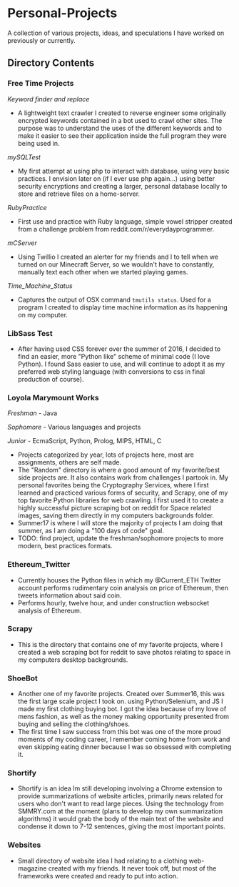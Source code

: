 # **Personal-Projects**
A collection of various projects, ideas, and speculations I have worked on previously or currently.

## **Directory Contents**

### **Free Time Projects**

 *Keyword finder and replace*
 - A lightweight text crawler I created to reverse engineer some originally encrypted keywords contained in a bot used to crawl other sites. The purpose was to understand the uses of the different keywords and to make it easier to see their application inside the full program they were being used in.

 *mySQLTest*
 - My first attempt at using php to interact with database, using very basic practices. I envision later on (if I ever use php again...) using better security encryptions and creating a larger, personal database locally to store and retrieve files on a home-server.

 *RubyPractice*
 - First use and practice with Ruby language, simple vowel stripper created from a challenge problem from reddit.com/r/everydayprogrammer.

 *mCServer*
 - Using Twillio I created an alerter for my friends and I to tell when we turned on our Minecraft Server, so we wouldn't have to constantly, manually text each other when we started playing games.
 
 *Time_Machine_Status*
 - Captures the output of OSX command `tmutils status`. Used for a program I created to display time machine information as its happening on my computer.

### **LibSass Test**

 - After having used CSS forever over the summer of 2016, I decided to find an easier, more "Python like" scheme of minimal code (I love Python). I found Sass easier to use, and will continue to adopt it as my preferred web styling language (with conversions to css in final production of course).

### **Loyola Marymount Works**

  *Freshman*
    - Java
  
  *Sophomore*
    - Various languages and projects

  *Junior*
    - EcmaScript, Python, Prolog, MIPS, HTML, C

  - Projects categorized by year, lots of projects here, most are assignments, others are self made.
  - The "Random" directory is where a good amount of my favorite/best side projects are. It also contains work from challenges I partook in. My personal favorites being the Cryptography Services, where I first learned and practiced various forms of security, and Scrapy, one of my top favorite Python libraries for web crawling. I first used it to create a highly successful picture scraping bot on reddit for Space related images, saving them directly in my computers backgrounds folder.
  - Summer17 is where I will store the majority of projects I am doing that summer, as I am doing a "100 days of code" goal.
  - TODO: find project, update the freshman/sophomore projects to more modern, best practices formats.

### **Ethereum_Twitter**

  - Currently houses the Python files in which my @Current_ETH Twitter account performs rudimentary coin analysis on price of Ethereum, then tweets information about said coin.
  - Performs hourly, twelve hour, and under construction websocket analysis of Ethereum.

### **Scrapy**

  - This is the directory that contains one of my favorite projects, where I created a web scraping bot for reddit to save photos relating to space in my computers desktop backgrounds.

### **ShoeBot**

  - Another one of my favorite projects. Created over Summer16, this was the first large scale project I took on. using Python/Selenium, and JS I made my first clothing buying bot. I got the idea because of my love of mens fashion, as well as the money making opportunity presented from buying and selling the clothing/shoes.
  - The first time I saw success from this bot was one of the more proud moments of my coding career, I remember coming home from work and even skipping eating dinner because I was so obsessed with completing it.

### **Shortify**

  - Shortify is an idea Im still developing involving a Chrome extension to provide summarizations of website articles, primarily news related for users who don't want to read large pieces. Using the technology from SMMRY.com at the moment (plans to develop my own summarization algorithms) it would grab the body of the main text of the website and condense it down to 7-12 sentences, giving the most important points.

### **Websites**

  - Small directory of website idea I had relating to a clothing web-magazine created with my friends. It never took off, but most of the frameworks were created and ready to put into action.

